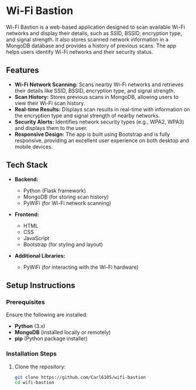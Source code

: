 # Wi-Fi Bastion

Wi-Fi Bastion is a web-based application designed to scan available Wi-Fi networks and display their details, such as SSID, BSSID, encryption type, and signal strength. It also stores scanned network information in a MongoDB database and provides a history of previous scans. The app helps users identify Wi-Fi networks and their security status.

## Features

- **Wi-Fi Network Scanning:** Scans nearby Wi-Fi networks and retrieves their details like SSID, BSSID, encryption type, and signal strength.
- **Scan History:** Stores previous scans in MongoDB, allowing users to view their Wi-Fi scan history.
- **Real-time Results:** Displays scan results in real-time with information on the encryption type and signal strength of nearby networks.
- **Security Alerts:** Identifies network security types (e.g., WPA2, WPA3) and displays them to the user.
- **Responsive Design:** The app is built using Bootstrap and is fully responsive, providing an excellent user experience on both desktop and mobile devices.

## Tech Stack

- **Backend:**
  - Python (Flask framework)
  - MongoDB (for storing scan history)
  - PyWiFi (for Wi-Fi network scanning)

- **Frontend:**
  - HTML
  - CSS
  - JavaScript
  - Bootstrap (for styling and layout)

- **Additional Libraries:**
  - PyWiFi (for interacting with the Wi-Fi hardware)

## Setup Instructions

### Prerequisites

Ensure the following are installed:

- **Python** (3.x)
- **MongoDB** (installed locally or remotely)
- **pip** (Python package installer)

### Installation Steps

1. Clone the repository:

   ```bash
   git clone https://github.com/Carl6105/wifi-bastion
   cd wifi-bastion
